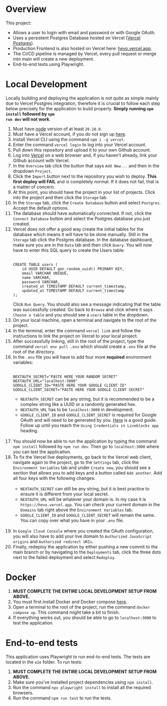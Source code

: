 # Overview

This project:
<br>

- Allows a user to login with email and password or with Google OAuth.
- Uses a persistent Postgres Database hosted on Vercel ([Vercel Postgres](https://vercel.com/docs/storage/vercel-postgres)).
- Production Frontend is also hosted on Vercel here: [hevo.vercel.app](https://hevo.vercel.app).
- The CI/CD pipeline is managed by Vercel, every pull request or merge into main will create a new deployment.
- End-to-end tests using Playwright.

# Local Development

Locally building and deploying the application is not quite as simple mainly due to Vercel Postgres integration, therefore it is crucial to follow each step below precisely for the application to build properly.
<strong>Simply running <code>npm install</code> followed by <code>npm run dev</code> will not work</strong>.

1. Must have [node](https://nodejs.org/en/download) version of at least `20.10.0`.
2. Must have a Vercel account, if you do not sign up [here](https://vercel.com/signup).
3. Install Vercel CLI using the command `npm i -g vercel`.
4. Enter the command `vercel login` to log into your Vercel account.
5. Pull down this repository and upload it to your own Github account.
6. Log into [Vercel](https://vercel.com/login) on a web browser and, if you haven't already, link your Github account with Vercel.
7. In the `Overview` tab click the button that says `Add New...` and then in the dropdown `Project`.
8. Click the `Import` button next to the repository you wish to deploy. **This first deploy will FAIL** and is completely normal. If it does not fail, that is a matter of concern.
9. At this point, you should have the project in your list of projects. Click into the project and then click the `Storage` tab.
10. In the `Storage` tab, click the `Create Database` button and select `Postgres`. Accept the default options.
11. The database should have automatically connected. If not, click the `Connect Database` button and select the Postgres database you just created.
12. Vercel does not offer a good way create the initial tables for the database which means it will have to be done manually. Still in the `Storage` tab click the Postgres database. In the database dashboard, make sure you are in the `Data` tab and then click `Query`. You will now have to enter this SQL query to create the Users table:
    <br><br>
    ```
    CREATE TABLE users (
        id UUID DEFAULT gen_random_uuid() PRIMARY KEY,
        email VARCHAR UNIQUE,
        name VARCHAR,
        password VARCHAR,
        created_at TIMESTAMP DEFAULT current_timestamp,
        updated_at TIMESTAMP DEFAULT current_timestamp
    );
    ```
    Click `Run Query`. You should also see a message indicating that the table was successfully created. Go back to `Browse` and click where it says `Choose a table` and you should see a `users` table in the dropdown.
13. On your local machine, open a terminal and navigate to the root of the project.
14. In the terminal, enter the command `vercel link` and follow the instructions to link the project on Vercel to your local project.
15. After successfully linking, still in the root of the project, type the command `vercel env pull .env` which should create a `.env` file at the root of the directory.
16. In the `.env` file you will have to add four more **required** environment variables:
    <br><br>
    ```
    NEXTAUTH_SECRET="PASTE HERE YOUR RANDOM SECRET"
    NEXTAUTH_URL="localhost:3000"
    GOOGLE_CLIENT_ID="PASTE HERE YOUR GOOGLE CLIENT ID"
    GOOGLE_CLIENT_SECRET="PASTE HERE YOUR GOOGLE CLIENT SECRET"
    ```
    - `NEXTAUTH_SECRET` can be any string, but it is recommended to be a complex string like a UUID or a randomly generated hex.
    - `NEXTAUTH_URL` has to be `localhost:3000` in development.
    - `GOOGLE_CLIENT_ID` and `GOOGLE_CLIENT_SECRET` is required for Google OAuth and will need to be generated by you. [Here](https://liveblocks.io/blog/how-to-add-google-authentication-to-your-nextjs-liveblocks-app-with-nextauthjs) is a good guide. Follow up until you reach the `Using Credentials in Liveblocks app` heading.
      <br><br>
17. You should now be able to run the application by typing the command `npm install` followed by `npm run dev`. Then go to `localhost:3000` where you can test the application.
18. To fix the Vercel live deployments, go back to the Vercel web client, navigate again to the project, go to the `Settings` tab, click the `Environment Variables` tab and under `Create new`, you should see a section that allows you to add keys and a button called `Add another`. Add all four keys with the following changes:
    <br><br>
    - `NEXTAUTH_SECRET` can still be any string, but it is best practice to ensure it is different from your local secret.
    - `NEXTAUTH_URL` will be whatever your domain is. In my case it is `https://hevo.vercel.app`. You can check your current domain in the `Domains` tab right above the `Environment Variables` tab.
    - `GOOGLE_CLIENT_ID` and `GOOGLE_CLIENT_SECRET` will remain the same. You can copy over what you have in your `.env` file.
      <br><br>
19. In `Google Cloud Console` where you created the OAuth configuration, you will also have to add your live domain to `Authorized JavaScript origins` and `Authorized redirect URIs`.
20. Finally, redeploy the application by either pushing a new commit to the main branch or by navigating to the `Deployments` tab, click the three dots next to the failed deployment and select `Redeploy`.

# Docker

1. **MUST COMPLETE THE ENTIRE LOCAL DEVELOPMENT SETUP FROM ABOVE.**
2. You must first install Docker and Docker compose [here](https://docs.docker.com/compose/install/).
3. Open a terminal to the root of the project, run the command `docker compose up`. This command might take a bit to finish.
4. If everything works out, you should be able to go to `localhost:3000` to test the application.

# End-to-end tests

This application uses Playwright to run end-to-end tests. The tests are located in the `e2e` folder.
To run tests:

1. **MUST COMPLETE THE ENTIRE LOCAL DEVELOPMENT SETUP FROM ABOVE.**
2. Make sure you've installed project dependencies using `npm install`.
3. Run the command `npx playwright install` to install all the required browsers.
4. Run the command `npm run test` to run the tests.
